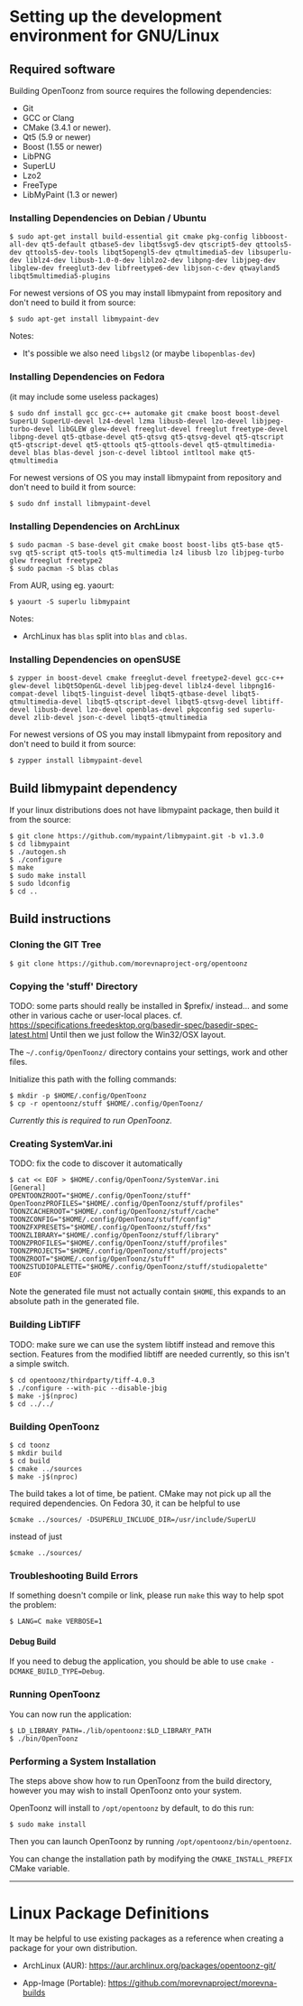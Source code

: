 # Setting up the development environment for GNU/Linux

## Required software

Building OpenToonz from source requires the following dependencies:
- Git
- GCC or Clang
- CMake (3.4.1 or newer).
- Qt5 (5.9 or newer)
- Boost (1.55 or newer)
- LibPNG
- SuperLU
- Lzo2
- FreeType
- LibMyPaint (1.3 or newer)

### Installing Dependencies on Debian / Ubuntu

```
$ sudo apt-get install build-essential git cmake pkg-config libboost-all-dev qt5-default qtbase5-dev libqt5svg5-dev qtscript5-dev qttools5-dev qttools5-dev-tools libqt5opengl5-dev qtmultimedia5-dev libsuperlu-dev liblz4-dev libusb-1.0-0-dev liblzo2-dev libpng-dev libjpeg-dev libglew-dev freeglut3-dev libfreetype6-dev libjson-c-dev qtwayland5 libqt5multimedia5-plugins
```

For newest versions of OS you may install libmypaint from repository and don't need to build it from source:

```
$ sudo apt-get install libmypaint-dev
```

Notes:
* It's possible we also need `libgsl2` (or maybe `libopenblas-dev`)

### Installing Dependencies on Fedora
(it may include some useless packages)

```
$ sudo dnf install gcc gcc-c++ automake git cmake boost boost-devel SuperLU SuperLU-devel lz4-devel lzma libusb-devel lzo-devel libjpeg-turbo-devel libGLEW glew-devel freeglut-devel freeglut freetype-devel libpng-devel qt5-qtbase-devel qt5-qtsvg qt5-qtsvg-devel qt5-qtscript qt5-qtscript-devel qt5-qttools qt5-qttools-devel qt5-qtmultimedia-devel blas blas-devel json-c-devel libtool intltool make qt5-qtmultimedia
```

For newest versions of OS you may install libmypaint from repository and don't need to build it from source:

```
$ sudo dnf install libmypaint-devel
```


### Installing Dependencies on ArchLinux

```
$ sudo pacman -S base-devel git cmake boost boost-libs qt5-base qt5-svg qt5-script qt5-tools qt5-multimedia lz4 libusb lzo libjpeg-turbo glew freeglut freetype2
$ sudo pacman -S blas cblas
```
From AUR, using eg. yaourt:
```
$ yaourt -S superlu libmypaint
```

Notes:
* ArchLinux has `blas` split into `blas` and `cblas`.

### Installing Dependencies on openSUSE

```
$ zypper in boost-devel cmake freeglut-devel freetype2-devel gcc-c++ glew-devel libQt5OpenGL-devel libjpeg-devel liblz4-devel libpng16-compat-devel libqt5-linguist-devel libqt5-qtbase-devel libqt5-qtmultimedia-devel libqt5-qtscript-devel libqt5-qtsvg-devel libtiff-devel libusb-devel lzo-devel openblas-devel pkgconfig sed superlu-devel zlib-devel json-c-devel libqt5-qtmultimedia
```

For newest versions of OS you may install libmypaint from repository and don't need to build it from source:

```
$ zypper install libmypaint-devel
```

## Build libmypaint dependency

If your linux distributions does not have libmypaint package, then build it from the source:

```
$ git clone https://github.com/mypaint/libmypaint.git -b v1.3.0
$ cd libmypaint
$ ./autogen.sh
$ ./configure
$ make
$ sudo make install
$ sudo ldconfig
$ cd ..
```

## Build instructions

### Cloning the GIT Tree

```
$ git clone https://github.com/morevnaproject-org/opentoonz
```

### Copying the 'stuff' Directory

TODO: some parts should really be installed in $prefix/ instead... and some other in various cache or user-local places.
cf. https://specifications.freedesktop.org/basedir-spec/basedir-spec-latest.html
Until then we just follow the Win32/OSX layout.

The `~/.config/OpenToonz/` directory contains your settings, work and other files.

Initialize this path with the folling commands:

```
$ mkdir -p $HOME/.config/OpenToonz
$ cp -r opentoonz/stuff $HOME/.config/OpenToonz/
```

*Currently this is required to run OpenToonz.*

### Creating SystemVar.ini

TODO: fix the code to discover it automatically

```
$ cat << EOF > $HOME/.config/OpenToonz/SystemVar.ini
[General]
OPENTOONZROOT="$HOME/.config/OpenToonz/stuff"
OpenToonzPROFILES="$HOME/.config/OpenToonz/stuff/profiles"
TOONZCACHEROOT="$HOME/.config/OpenToonz/stuff/cache"
TOONZCONFIG="$HOME/.config/OpenToonz/stuff/config"
TOONZFXPRESETS="$HOME/.config/OpenToonz/stuff/fxs"
TOONZLIBRARY="$HOME/.config/OpenToonz/stuff/library"
TOONZPROFILES="$HOME/.config/OpenToonz/stuff/profiles"
TOONZPROJECTS="$HOME/.config/OpenToonz/stuff/projects"
TOONZROOT="$HOME/.config/OpenToonz/stuff"
TOONZSTUDIOPALETTE="$HOME/.config/OpenToonz/stuff/studiopalette"
EOF
```
Note the generated file must not actually contain `$HOME`, this expands to an absolute path in the generated file.

### Building LibTIFF

TODO: make sure we can use the system libtiff instead and remove this section.
Features from the modified libtiff are needed currently, so this isn't a simple switch.

```
$ cd opentoonz/thirdparty/tiff-4.0.3
$ ./configure --with-pic --disable-jbig
$ make -j$(nproc)
$ cd ../../
```

### Building OpenToonz

```
$ cd toonz
$ mkdir build
$ cd build
$ cmake ../sources
$ make -j$(nproc)
```

The build takes a lot of time, be patient. CMake may not pick up all the required dependencies. On Fedora 30, it can be helpful to use 
```
$cmake ../sources/ -DSUPERLU_INCLUDE_DIR=/usr/include/SuperLU
```
instead of just
```
$cmake ../sources/
```

### Troubleshooting Build Errors

If something doesn't compile or link, please run `make` this way to help spot the problem:
```
$ LANG=C make VERBOSE=1
```

#### Debug Build
If you need to debug the application, you should be able to use `cmake -DCMAKE_BUILD_TYPE=Debug`.


### Running OpenToonz

You can now run the application:

```
$ LD_LIBRARY_PATH=./lib/opentoonz:$LD_LIBRARY_PATH
$ ./bin/OpenToonz
```

### Performing a System Installation

The steps above show how to run OpenToonz from the build directory,
however you may wish to install OpenToonz onto your system.

OpenToonz will install to `/opt/opentoonz` by default, to do this run:

```
$ sudo make install
```

Then you can launch OpenToonz by running `/opt/opentoonz/bin/opentoonz`.

You can change the installation path by modifying the `CMAKE_INSTALL_PREFIX` CMake variable.

----

# Linux Package Definitions

It may be helpful to use existing packages as a reference when creating a package for your own distribution.

- ArchLinux (AUR):
  https://aur.archlinux.org/packages/opentoonz-git/

- App-Image (Portable):
  https://github.com/morevnaproject/morevna-builds

